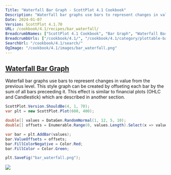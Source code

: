 ```yaml
---
Title: "Waterfall Bar Graph - ScottPlot 4.1 Cookbook"
Description: "Waterfall bar graphs use bars to represent changes in value from the previous level. This style graph can be created by offseting each bar by the sum of all bars preceeding it. This effect is similar to financial plots (OHLC and Candlestick) which are described in another section."
Date: 2024-01-07
Version: ScottPlot 4.1.70
URL: /cookbook/4.1/recipes/bar_waterfall/
BreadcrumbNames: ["ScottPlot 4.1 Cookbook", "Bar Graph", "Waterfall Bar Graph"]
BreadcrumbUrls: ["/cookbook/4.1/", "/cookbook/4.1/category/plottable-bar-graph", "/cookbook/4.1/recipes/bar_waterfall/"]
SearchUrl: "/cookbook/4.1/search/"
OgImage: "/cookbook/4.1/images/bar_waterfall.png"
---
```


<h2><a id='waterfall-bar-graph' href='/cookbook/4.1/recipes/bar_waterfall/'>Waterfall Bar Graph</a></h2>

Waterfall bar graphs use bars to represent changes in value from the previous level. This style graph can be created by offseting each bar by the sum of all bars preceeding it. This effect is similar to financial plots (OHLC and Candlestick) which are described in another section.

```cs
ScottPlot.Version.ShouldBe(4, 1, 70);
var plt = new ScottPlot.Plot(600, 400);

double[] values = DataGen.RandomNormal(1, 12, 5, 10);
double[] offsets = Enumerable.Range(0, values.Length).Select(x => values.Take(x).Sum()).ToArray();

var bar = plt.AddBar(values);
bar.ValueOffsets = offsets;
bar.FillColorNegative = Color.Red;
bar.FillColor = Color.Green;

plt.SaveFig("bar_waterfall.png");
```

<img src='../../images/bar_waterfall.png' class='d-block mx-auto my-5' />


